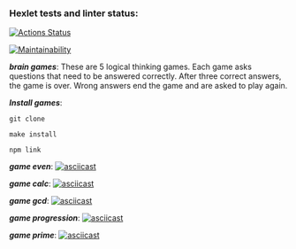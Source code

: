 ### Hexlet tests and linter status:

[![Actions Status](https://github.com/MaxSmirnov01/frontend-project-44/workflows/hexlet-check/badge.svg)](https://github.com/MaxSmirnov01/frontend-project-44/actions)

[![Maintainability](https://api.codeclimate.com/v1/badges/dbcde8cc1e1df0fbf81b/maintainability)](https://codeclimate.com/github/MaxSmirnov01/frontend-project-44/maintainability)

_**brain games**_:
These are 5 logical thinking games. Each game asks questions that need to be answered correctly. After three correct answers, the game is over. Wrong answers end the game and are asked to play again.

_**Install games**_:

```
git clone
```

```
make install
```

```
npm link
```

_**game even**_:
[![asciicast](https://asciinema.org/a/EmETix3cCGHeyzouUJfiUCykl.svg)](https://asciinema.org/a/EmETix3cCGHeyzouUJfiUCykl)

_**game calc**_:
[![asciicast](https://asciinema.org/a/Ft2fXSBAqW9DKyAKaPcyJtAt8.svg)](https://asciinema.org/a/Ft2fXSBAqW9DKyAKaPcyJtAt8)

_**game gcd**_:
[![asciicast](https://asciinema.org/a/qs4phYA1lGszd6gTXt68qJUau.svg)](https://asciinema.org/a/qs4phYA1lGszd6gTXt68qJUau)

_**game progression**_:
[![asciicast](https://asciinema.org/a/1mBxYt6yyc8BewWBHU6eVcCfh.svg)](https://asciinema.org/a/1mBxYt6yyc8BewWBHU6eVcCfh)

_**game prime**_:
[![asciicast](https://asciinema.org/a/INHK93QGdexFmdAfXSWw6MI93.svg)](https://asciinema.org/a/INHK93QGdexFmdAfXSWw6MI93)
